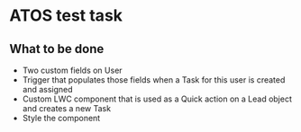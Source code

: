 # ATOS test task

## What to be done

- Two custom fields on User
- Trigger that populates those fields when a Task for this user is created and assigned
- Custom LWC component that is used as a Quick action on a Lead object and creates a new Task
- Style the component
